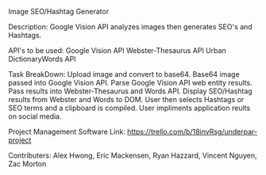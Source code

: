 Image SEO/Hashtag Generator

Description: Google Vision API analyzes images then generates SEO's and Hashtags.

API's to be used: Google Vision API Webster-Thesaurus API Urban DictionaryWords API

Task BreakDown: Upload image and convert to base64. Base64 image passed into Google Vision API. Parse Google Vision API web entity results. Pass results into Webster-Thesaurus and Words API. Display SEO/Hashtag results from Webster and Words to DOM. User then selects Hashtags or SEO terms and a clipboard is compiled. User impliments application reults on social media.

Project Management Software Link: https://trello.com/b/18invRsg/underpar-project

Contributers: Alex Hwong, Eric Mackensen, Ryan Hazzard, Vincent Nguyen, Zac Morton


